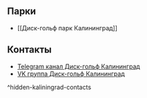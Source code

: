 ## Парки
- [[Диск-гольф парк Калининград]]

## Контакты
- [Telegram канал Диск-гольф Калининград](https://t.me/discgolf_Kaliningrad)
- [VK группа Диск-гольф Калининград](https://vk.com/discgolf_kaliningrad)

^hidden-kaliningrad-contacts